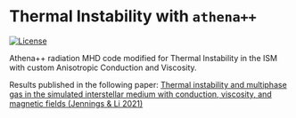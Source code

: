 # Thermal Instability with `athena++`

[![License](https://img.shields.io/badge/License-BSD%203--Clause-blue.svg)](https://opensource.org/licenses/BSD-3-Clause)

Athena++ radiation MHD code modified for Thermal Instability in the ISM with custom Anisotropic Conduction and Viscosity.

Results published in the following paper:
[Thermal instability and multiphase gas in the simulated interstellar medium with conduction, viscosity, and magnetic fields (Jennings & Li 2021)](https://academic.oup.com/mnras/article/505/4/5238/6294486?login=false)
